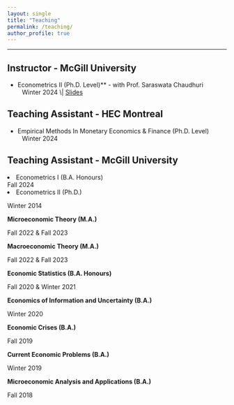 ```yaml
---
layout: single
title: "Teaching"
permalink: /teaching/
author_profile: true
---
```

---
## Instructor - McGill University
<ul>
  <li>Econometrics II (Ph.D.  Level)** - with Prof. Saraswata Chaudhuri
    <div style="margin-left: 10px;"> Winter 2024 \| <a href="https://roga11.github.io/gabrielrodriguez.github.io/files/ECON663_EconometricsII_TS_FullSlides.pdf" target="_blank">Slides</a> 
    </div>
  </li>
</ul>


## Teaching Assistant - HEC Montreal
<ul>
  <li>Empirical Methods In Monetary Economics & Finance (Ph.D. Level)
    <div style="margin-left: 10px;"> Winter 2024 </div>
  </li>
</ul>

## Teaching Assistant - McGill University

<li>Econometrics I (B.A. Honours)</li>
Fall 2024

<li>Econometrics II (Ph.D.)</li>

Winter 2014

**Microeconomic Theory (M.A.)**

Fall 2022 \& Fall 2023

**Macroeconomic Theory (M.A.)**

Fall 2022 \& Fall 2023

**Economic Statistics (B.A. Honours)**

Fall 2020 \& Winter 2021

**Economics of Information and Uncertainty (B.A.)**

Winter 2020

**Economic Crises (B.A.)**

Fall 2019

**Current Economic Problems (B.A.)**

Winter 2019

**Microeconomic Analysis and Applications (B.A.)**

Fall 2018





